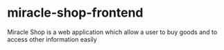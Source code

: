 # miracle-shop-frontend
Miracle Shop is a web application which allow a user to buy goods and to access other information easily
